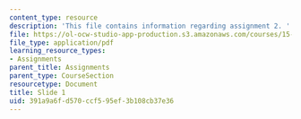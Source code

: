 ```yaml
---
content_type: resource
description: 'This file contains information regarding assignment 2. '
file: https://ol-ocw-studio-app-production.s3.amazonaws.com/courses/15-783j-product-design-and-development-spring-2006/391a9a6fd570ccf595ef3b108cb37e36_sample_assignm_2.pdf
file_type: application/pdf
learning_resource_types:
- Assignments
parent_title: Assignments
parent_type: CourseSection
resourcetype: Document
title: Slide 1
uid: 391a9a6f-d570-ccf5-95ef-3b108cb37e36
---
```

